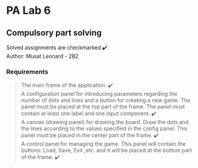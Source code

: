 # PA Lab 6
## Compulsory part solving 

Solved assignments are checkmarked ✔️.<br />
Author: Musat Leonard - 2B2

### Requirements

> The main frame of the application. ✔️ <br />
> A configuration panel for introducing parameters regarding the number of dots and lines and a button for creating a new game. The panel must be placed at the top part of the frame. The panel must contain at least one label and one input component. ✔️ <br />
> A canvas (drawing panel) for drawing the board. Draw the dots and the lines according to the values specified in the config panel. This panel must be placed in the center part of the frame. ✔️ <br />
> A control panel for managing the game. This panel will contain the buttons: Load, Save, Exit ,etc. and it will be placed at the bottom part of the frame. ✔️ 
